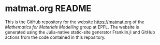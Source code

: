# matmat.org README

This is the GitHub repository for the website https://matmat.org
of the *Mathematics for Materials Modelling* group at EPFL.
The website is generated using the Julia-native static-site generator Franklin.jl
and GitHub actions from the code contained in this repository.
